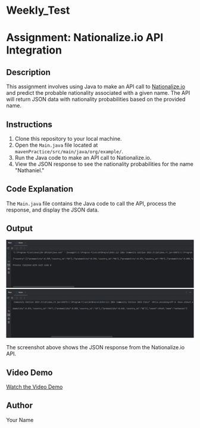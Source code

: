 # Weekly_Test
# Assignment: Nationalize.io API Integration

## Description
This assignment involves using Java to make an API call to [Nationalize.io](https://api.nationalize.io/) and predict the probable nationality associated with a given name. The API will return JSON data with nationality probabilities based on the provided name.

## Instructions
1. Clone this repository to your local machine.
2. Open the `Main.java` file located at `mavenPractice/src/main/java/org/example/`.
3. Run the Java code to make an API call to Nationalize.io.
4. View the JSON response to see the nationality probabilities for the name "Nathaniel."

## Code Explanation
The `Main.java` file contains the Java code to call the API, process the response, and display the JSON data.

## Output
![Image 1](CallingApi-03.png)
![Image 2](CallingApi-04.png)


The screenshot above shows the JSON response from the Nationalize.io API.

## Video Demo
[Watch the Video Demo](https://youtu.be/your-video-link)

## Author
Your Name
